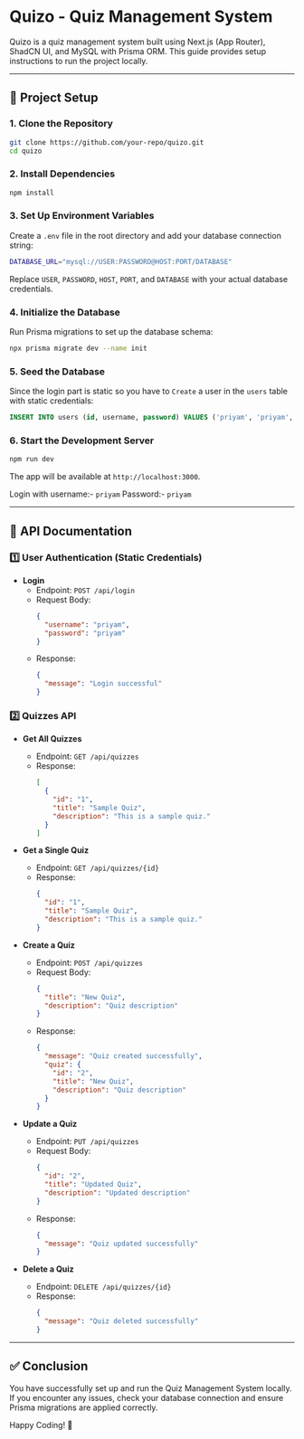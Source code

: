 # Quizo - Quiz Management System

Quizo is a quiz management system built using Next.js (App Router), ShadCN UI, and MySQL with Prisma ORM. This guide provides setup instructions to run the project locally.

---

## 🚀 Project Setup

### 1. Clone the Repository

```sh
git clone https://github.com/your-repo/quizo.git
cd quizo
```

### 2. Install Dependencies

```sh
npm install
```

### 3. Set Up Environment Variables

Create a `.env` file in the root directory and add your database connection string:

```sh
DATABASE_URL="mysql://USER:PASSWORD@HOST:PORT/DATABASE"
```

Replace `USER`, `PASSWORD`, `HOST`, `PORT`, and `DATABASE` with your actual database credentials.

### 4. Initialize the Database

Run Prisma migrations to set up the database schema:

```sh
npx prisma migrate dev --name init
```

### 5. Seed the Database

Since the login part is static so you have to  `Create` a user in the `users` table with static credentials:

```sql
INSERT INTO users (id, username, password) VALUES ('priyam', 'priyam', 'priyam');
```

### 6. Start the Development Server

```sh
npm run dev
```

The app will be available at `http://localhost:3000`.

Login with username:- `priyam` Password:- `priyam`

---

## 🔗 API Documentation

### 1️⃣ **User Authentication** (Static Credentials)

- **Login**
  - Endpoint: `POST /api/login`
  - Request Body:
    ```json
    {
      "username": "priyam",
      "password": "priyam"
    }
    ```
  - Response:
    ```json
    {
      "message": "Login successful"
    }
    ```

### 2️⃣ **Quizzes API**

- **Get All Quizzes**

  - Endpoint: `GET /api/quizzes`
  - Response:
    ```json
    [
      {
        "id": "1",
        "title": "Sample Quiz",
        "description": "This is a sample quiz."
      }
    ]
    ```

- **Get a Single Quiz**

  - Endpoint: `GET /api/quizzes/{id}`
  - Response:
    ```json
    {
      "id": "1",
      "title": "Sample Quiz",
      "description": "This is a sample quiz."
    }
    ```

- **Create a Quiz**

  - Endpoint: `POST /api/quizzes`
  - Request Body:
    ```json
    {
      "title": "New Quiz",
      "description": "Quiz description"
    }
    ```
  - Response:
    ```json
    {
      "message": "Quiz created successfully",
      "quiz": {
        "id": "2",
        "title": "New Quiz",
        "description": "Quiz description"
      }
    }
    ```

- **Update a Quiz**

  - Endpoint: `PUT /api/quizzes`
  - Request Body:
    ```json
    {
      "id": "2",
      "title": "Updated Quiz",
      "description": "Updated description"
    }
    ```
  - Response:
    ```json
    {
      "message": "Quiz updated successfully"
    }
    ```

- **Delete a Quiz**

  - Endpoint: `DELETE /api/quizzes/{id}`
  - Response:
    ```json
    {
      "message": "Quiz deleted successfully"
    }
    ```

---

## ✅ Conclusion

You have successfully set up and run the Quiz Management System locally. If you encounter any issues, check your database connection and ensure Prisma migrations are applied correctly.

Happy Coding! 🚀
